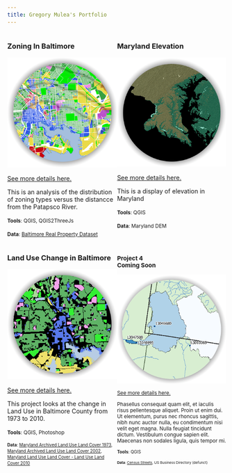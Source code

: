 ```yaml
---
title: Gregory Mulea's Portfolio
---
```

<!--This is the first row of projects -->
<div style="display:table-row; width:100%; table-layout: fixed">
<div style="display: table-cell; width:370px; margin-right:3px" markdown="1">

### Zoning In Baltimore

![Zoning](project_1/p1teaser.png)

[See more details here.](https://gmulea1.github.io/project_1/project1.html)

This is an analysis of the distribution of zoning types versus the distancce from the Patapsco River.   

<small>__Tools__: QGIS, QGIS2ThreeJs</small>

<small>__Data__: 
[Baltimore Real Property Dataset](http://gis-baltimore.opendata.arcgis.com/datasets/b41551f53345445fa05b554cd77b3732_0)</small>

</div>

<div style="display: table-cell; width:370px" markdown="1">

### Maryland Elevation

![Maryland Elevation](project_2/p2_teaser_final.png)

[See more details here.](https://gmulea1.github.io/project_2/project2.html)

This is a display of elevation in Maryland 

<small>__Tools__: QGIS</small>

<small>__Data__:
Maryland DEM</small>

</div>
</div>
<!--This is the second row of projects -->
<div style="display:table-row; width:100%; table-layout: fixed">
<div style="display: table-cell; width:370px; margin-right:3px" markdown="1">

### Land Use Change in Baltimore

![Land Use Change](project_3/teaser.PNG)

[See more details here.](https://gmulea1.github.io/project_3/project3.html)

This project looks at the change in Land Use in Baltimore County from 1973 to 2010.  

<small>__Tools__: QGIS, Photoshop

<small>__Data__: 
[Maryland Archived Land Use Land Cover 1973](http://data.imap.maryland.gov/datasets/maryland-archived-land-use-land-cover-1973), [Maryland Archived Land Use Land Cover 2002](http://data.imap.maryland.gov/datasets/maryland-archived-land-use-land-cover-2002), [Maryland Land Use Land Cover - Land Use Land Cover 2010](http://data.imap.maryland.gov/datasets/maryland-land-use-land-cover-land-use-land-cover-2010)</small>

</div>

<div style="display: table-cell; width:370px" markdown="1">

### Project 4 <br> Coming Soon

![Yellowstone Watersheds](project_4/p4teaser.png)

[See more details here.](https://gmulea1.github.io/project_4/project4.html)

Phasellus consequat quam elit, et iaculis risus pellentesque aliquet. Proin ut enim dui. Ut elementum, purus nec rhoncus sagittis, nibh nunc auctor nulla, eu condimentum nisi velit eget magna. Nulla feugiat tincidunt dictum. Vestibulum congue sapien elit. Maecenas non sodales ligula, quis tempor mi. 

<small>__Tools__: QGIS

<small>__Data__:
[Census Streets](https://www.census.gov/cgi-bin/geo/shapefiles/index.php), US Business Directory (defunct)</small>

</div>
</div>
